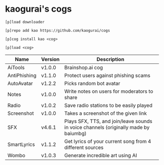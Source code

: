 # kaogurai's cogs

```
[p]load downloader

[p]repo add kao https://github.com/kaogurai/cogs

[p]cog install kao <cog>

[p]load <cog>
```

| Name | Version | Description |
|----------|--------|---------------------|
| AiTools  | v1.0.0 | Brainshop.ai cog |
| AntiPhishing  | v1.1.0 | Protect users against phishing scams |
| AutoAvatar | v1.2.2 | Picks random bot avatar |
| Notes    | v1.0.0 | Write notes on users for moderators to share |
| Radio | v1.0.2 | Save radio stations to be easily played |
| Screenshot | v1.0.0 | Takes a screenshot of the given link |
| SFX | v4.6.1 | Plays SFX, TTS, and join/leave sounds in voice channels (originally made by baiumbg) |
| SmartLyrics | v1.1.2 | Get lyrics of your current song from 4 different sources |
| Wombo | v1.0.3 | Generate incredible art using AI |

